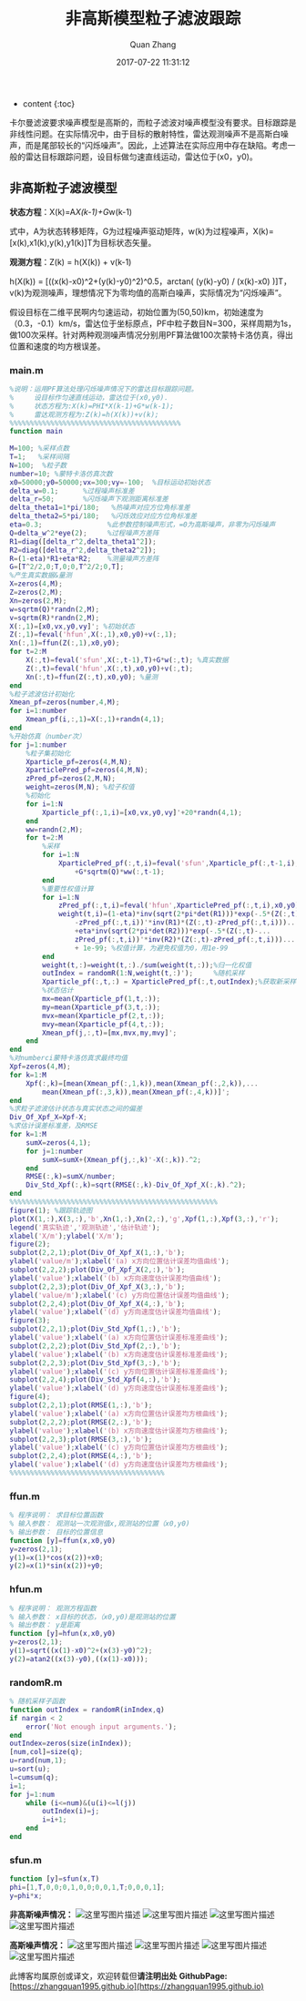 ﻿---
layout: post
title: "非高斯模型粒子滤波跟踪"
date: 2017-07-22 11:31:12
categories: 粒子滤波
tags: Matlab 粒子滤波
author: Quan Zhang
--- 

* content
{:toc}

卡尔曼滤波要求噪声模型是高斯的，而粒子滤波对噪声模型没有要求。目标跟踪是非线性问题。在实际情况中，由于目标的散射特性，雷达观测噪声不是高斯白噪声，而是尾部较长的“闪烁噪声”。因此，上述算法在实际应用中存在缺陷。考虑一般的雷达目标跟踪问题，设目标做匀速直线运动，雷达位于(x0，y0)。

## 非高斯粒子滤波模型

**状态方程**：X(k)=A*X(k-1)+G*w(k-1)

式中，A为状态转移矩阵，G为过程噪声驱动矩阵，w(k)为过程噪声，X(k)=[x(k),x1(k),y(k),y1(k)]T为目标状态矢量。

**观测方程**：Z(k) = h(X(k)) + v(k-1)

h(X(k)) = [((x(k)-x0)^2+(y(k)-y0)^2)^0.5，arctan( (y(k)-y0) / (x(k)-x0) )]T，v(k)为观测噪声，理想情况下为零均值的高斯白噪声，实际情况为“闪烁噪声”。

假设目标在二维平民啊内匀速运动，初始位置为(50,50)km，初始速度为（0.3，-0.1）km/s，雷达位于坐标原点，PF中粒子数目N=300，采样周期为1s，做100次采样。针对两种观测噪声情况分别用PF算法做100次蒙特卡洛仿真，得出位置和速度的均方根误差。

### main.m

```matlab
%说明：运用PF算法处理闪烁噪声情况下的雷达目标跟踪问题。
%     设目标作匀速直线运动，雷达位于(x0,y0)．
%     状态方程为:X(k)=PHI*X(k-1)+G*w(k-1);
%     雷达观测方程为:Z(k)=h(X(k))+v(k);
%%%%%%%%%%%%%%%%%%%%%%%%%%%%%%%%%%%%%%%%%%
function main
 
M=100; %采样点数
T=1;   %采样间隔
N=100;  %粒子数
number=10; %蒙特卡洛仿真次数
x0=50000;y0=50000;vx=300;vy=-100;  %目标运动初始状态
delta_w=0.1;      %过程噪声标准差
delta_r=50;       %闪烁噪声下观测距离标准差
delta_theta1=1*pi/180;   %热噪声对应方位角标准差
delta_theta2=5*pi/180;   %闪烁效应对应方位角标准差
eta=0.3;                %此参数控制噪声形式，=0为高斯噪声，非零为闪烁噪声
Q=delta_w^2*eye(2);     %过程噪声方差阵
R1=diag([delta_r^2,delta_theta1^2]);
R2=diag([delta_r^2,delta_theta2^2]);
R=(1-eta)*R1+eta*R2;    %测量噪声方差阵
G=[T^2/2,0;T,0;0,T^2/2;0,T];
%产生真实数据&量测
X=zeros(4,M);
Z=zeros(2,M);
Xn=zeros(2,M);
w=sqrtm(Q)*randn(2,M);
v=sqrtm(R)*randn(2,M);
X(:,1)=[x0,vx,y0,vy]'; %初始状态
Z(:,1)=feval('hfun',X(:,1),x0,y0)+v(:,1);
Xn(:,1)=ffun(Z(:,1),x0,y0);
for t=2:M
    X(:,t)=feval('sfun',X(:,t-1),T)+G*w(:,t); %真实数据
    Z(:,t)=feval('hfun',X(:,t),x0,y0)+v(:,t);
    Xn(:,t)=ffun(Z(:,t),x0,y0); %量测
end
%粒子滤波估计初始化
Xmean_pf=zeros(number,4,M);
for i=1:number
    Xmean_pf(i,:,1)=X(:,1)+randn(4,1);
end
%开始仿真（number次） 
for j=1:number
    %粒子集初始化
    Xparticle_pf=zeros(4,M,N);
    XparticlePred_pf=zeros(4,M,N);
    zPred_pf=zeros(2,M,N);
    weight=zeros(M,N); %粒子权值
    %初始化
    for i=1:N
        Xparticle_pf(:,1,i)=[x0,vx,y0,vy]'+20*randn(4,1);
    end
    ww=randn(2,M);
    for t=2:M
        %采样
        for i=1:N
            XparticlePred_pf(:,t,i)=feval('sfun',Xparticle_pf(:,t-1,i),T)...
                +G*sqrtm(Q)*ww(:,t-1);
        end
        %重要性权值计算
        for i=1:N
            zPred_pf(:,t,i)=feval('hfun',XparticlePred_pf(:,t,i),x0,y0);
            weight(t,i)=(1-eta)*inv(sqrt(2*pi*det(R1)))*exp(-.5*(Z(:,t)...
                -zPred_pf(:,t,i))'*inv(R1)*(Z(:,t)-zPred_pf(:,t,i)))...
                +eta*inv(sqrt(2*pi*det(R2)))*exp(-.5*(Z(:,t)-...
                zPred_pf(:,t,i))'*inv(R2)*(Z(:,t)-zPred_pf(:,t,i)))...
                + 1e-99; %权值计算，为避免权值为0，用1e-99
        end
        weight(t,:)=weight(t,:)./sum(weight(t,:));%归一化权值
        outIndex = randomR(1:N,weight(t,:)');     %随机采样
        Xparticle_pf(:,t,:) = XparticlePred_pf(:,t,outIndex);%获取新采样值
        %状态估计
        mx=mean(Xparticle_pf(1,t,:));
        my=mean(Xparticle_pf(3,t,:));
        mvx=mean(Xparticle_pf(2,t,:));
        mvy=mean(Xparticle_pf(4,t,:));
        Xmean_pf(j,:,t)=[mx,mvx,my,mvy]';
    end
end
%对numberci蒙特卡洛仿真求最终均值
Xpf=zeros(4,M);
for k=1:M
    Xpf(:,k)=[mean(Xmean_pf(:,1,k)),mean(Xmean_pf(:,2,k)),...
        mean(Xmean_pf(:,3,k)),mean(Xmean_pf(:,4,k))]';
end
%求粒子滤波估计状态与真实状态之间的偏差
Div_Of_Xpf_X=Xpf-X;
%求估计误差标准差，及RMSE 
for k=1:M
    sumX=zeros(4,1);
    for j=1:number
        sumX=sumX+(Xmean_pf(j,:,k)'-X(:,k)).^2;
    end
    RMSE(:,k)=sumX/number;
    Div_Std_Xpf(:,k)=sqrt(RMSE(:,k)-Div_Of_Xpf_X(:,k).^2);
end
%%%%%%%%%%%%%%%%%%%%%%%%%%%%%%%%%%%%%%%%%%%%%%%%%%%
figure(1); %跟踪轨迹图
plot(X(1,:),X(3,:),'b',Xn(1,:),Xn(2,:),'g',Xpf(1,:),Xpf(3,:),'r');
legend('真实轨迹','观测轨迹','估计轨迹');
xlabel('X/m');ylabel('X/m');
figure(2);
subplot(2,2,1);plot(Div_Of_Xpf_X(1,:),'b');
ylabel('value/m');xlabel('(a) x方向位置估计误差均值曲线');
subplot(2,2,2);plot(Div_Of_Xpf_X(2,:),'b');
ylabel('value');xlabel('(b) x方向速度估计误差均值曲线');
subplot(2,2,3);plot(Div_Of_Xpf_X(3,:),'b');
ylabel('value/m');xlabel('(c) y方向位置估计误差均值曲线');
subplot(2,2,4);plot(Div_Of_Xpf_X(4,:),'b');
ylabel('value');xlabel('(d) y方向速度估计误差均值曲线');
figure(3);
subplot(2,2,1);plot(Div_Std_Xpf(1,:),'b');
ylabel('value');xlabel('(a) x方向位置估计误差标准差曲线');
subplot(2,2,2);plot(Div_Std_Xpf(2,:),'b');
ylabel('value');xlabel('(b) x方向速度估计误差标准差曲线');
subplot(2,2,3);plot(Div_Std_Xpf(3,:),'b');
ylabel('value');xlabel('(c) y方向位置估计误差标准差曲线');
subplot(2,2,4);plot(Div_Std_Xpf(4,:),'b');
ylabel('value');xlabel('(d) y方向速度估计误差标准差曲线');
figure(4);
subplot(2,2,1);plot(RMSE(1,:),'b');
ylabel('value');xlabel('(a) x方向位置估计误差均方根曲线');
subplot(2,2,2);plot(RMSE(2,:),'b');
ylabel('value');xlabel('(b) x方向速度估计误差均方根曲线');
subplot(2,2,3);plot(RMSE(3,:),'b');
ylabel('value');xlabel('(c) y方向位置估计误差均方根曲线');
subplot(2,2,4);plot(RMSE(4,:),'b');
ylabel('value');xlabel('(d) y方向速度估计误差均方根曲线');
%%%%%%%%%%%%%%%%%%%%%%%%%%%%%%%%%%%%%%
```

### ffun.m

```matlab
% 程序说明： 求目标位置函数
% 输入参数： 观测站一次观测值x,观测站的位置（x0,y0)
% 输出参数： 目标的位置信息
function [y]=ffun(x,x0,y0)
y=zeros(2,1);
y(1)=x(1)*cos(x(2))+x0;
y(2)=x(1)*sin(x(2))+y0;
```

### hfun.m

```matlab
% 程序说明： 观测方程函数
% 输入参数： x目标的状态，（x0,y0)是观测站的位置
% 输出参数： y是距离
function [y]=hfun(x,x0,y0)
y=zeros(2,1);
y(1)=sqrt((x(1)-x0)^2+(x(3)-y0)^2);
y(2)=atan2((x(3)-y0),((x(1)-x0)));
```

### randomR.m

```matlab
% 随机采样子函数
function outIndex = randomR(inIndex,q)
if nargin < 2
    error('Not enough input arguments.'); 
end
outIndex=zeros(size(inIndex));
[num,col]=size(q);
u=rand(num,1);
u=sort(u);
l=cumsum(q);
i=1;
for j=1:num
    while (i<=num)&(u(i)<=l(j))
        outIndex(i)=j;
        i=i+1;
    end
end
```

### sfun.m

```matlab
function [y]=sfun(x,T)
phi=[1,T,0,0;0,1,0,0;0,0,1,T;0,0,0,1];
y=phi*x;
```
**非高斯噪声情况：**
![这里写图片描述](http://img.blog.csdn.net/20180201232533184?watermark/2/text/aHR0cDovL2Jsb2cuY3Nkbi5uZXQvemhhbmdxdWFuMjAxNQ==/font/5a6L5L2T/fontsize/400/fill/I0JBQkFCMA==/dissolve/70/gravity/SouthEast)
![这里写图片描述](http://img.blog.csdn.net/20180201232543332?watermark/2/text/aHR0cDovL2Jsb2cuY3Nkbi5uZXQvemhhbmdxdWFuMjAxNQ==/font/5a6L5L2T/fontsize/400/fill/I0JBQkFCMA==/dissolve/70/gravity/SouthEast)
![这里写图片描述](http://img.blog.csdn.net/20180201232553840?watermark/2/text/aHR0cDovL2Jsb2cuY3Nkbi5uZXQvemhhbmdxdWFuMjAxNQ==/font/5a6L5L2T/fontsize/400/fill/I0JBQkFCMA==/dissolve/70/gravity/SouthEast)
![这里写图片描述](http://img.blog.csdn.net/20180201232604632?watermark/2/text/aHR0cDovL2Jsb2cuY3Nkbi5uZXQvemhhbmdxdWFuMjAxNQ==/font/5a6L5L2T/fontsize/400/fill/I0JBQkFCMA==/dissolve/70/gravity/SouthEast)

**高斯噪声情况：**
![这里写图片描述](http://img.blog.csdn.net/20180201232636178?watermark/2/text/aHR0cDovL2Jsb2cuY3Nkbi5uZXQvemhhbmdxdWFuMjAxNQ==/font/5a6L5L2T/fontsize/400/fill/I0JBQkFCMA==/dissolve/70/gravity/SouthEast)
![这里写图片描述](http://img.blog.csdn.net/20180201232644431?watermark/2/text/aHR0cDovL2Jsb2cuY3Nkbi5uZXQvemhhbmdxdWFuMjAxNQ==/font/5a6L5L2T/fontsize/400/fill/I0JBQkFCMA==/dissolve/70/gravity/SouthEast)
![这里写图片描述](http://img.blog.csdn.net/20180201232652448?watermark/2/text/aHR0cDovL2Jsb2cuY3Nkbi5uZXQvemhhbmdxdWFuMjAxNQ==/font/5a6L5L2T/fontsize/400/fill/I0JBQkFCMA==/dissolve/70/gravity/SouthEast)
![这里写图片描述](http://img.blog.csdn.net/20180201232702813?watermark/2/text/aHR0cDovL2Jsb2cuY3Nkbi5uZXQvemhhbmdxdWFuMjAxNQ==/font/5a6L5L2T/fontsize/400/fill/I0JBQkFCMA==/dissolve/70/gravity/SouthEast)

此博客均属原创或译文，欢迎转载但**请注明出处** 
**GithubPage:**[https://zhangquan1995.github.io](https://zhangquan1995.github.io)